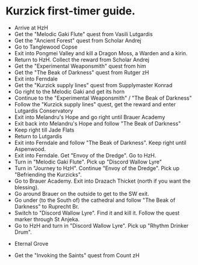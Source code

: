 # Kurzick first-timer guide.

* Arrive at HzH
* Get the "Melodic Gaki Flute" quest from Vasili Lutgardis
* Get the "Ancient Forest" quest from Scholar Andrej
* Go to Tanglewood Copse
* Exit into Pongmei Valley and kill a Dragon Moss, a Warden and a kirin.
* Return to HzH. Collect the reward from Scholar Andrej
* Get the "Experimental Weaponsmith" quest from him
* Get the "The Beak of Darkness" quest from Rutger zH
* Exit into Ferndale
* Get the "Kurzick supply lines" quest from Supplymaster Konrad
* Go right to the Melodic Gaki and get its horn
* Continue to the "Experimental Weaponsmith" / "The Beak of Darkness"
* Follow the "Kurzick supply lines" quest, get the reward and enter Lutgardis Conservatory
* Exit into Melandru's Hope and go right until Brauer Academy
* Exit back into Melandru's Hope and follow "The Beak of Darkness"
* Keep right till Jade Flats
* Return to Lutgardis
* Exit into Ferndale and follow "The Beak of Darkness". Keep right until Aspenwood.
* Exit into Ferndale. Get "Envoy of the Dredge". Go to HzH.
* Turn in "Melodic Gaki Flute". Pick up "Discord Wallow Lyre"
* Turn in "Journey to HzH". Continue "Envoy of the Dredge". Pick up "Befriending the Kurzicks".
* Go to Brauer Academy. Exit into Drazach Thicket (north if you want the blessing).
* Go around Brauer on the outside to get to the SW exit.
* Go under (to the South of) the cathedral and follow "The Beak of Darkness" to Ruprecht Br.
* Switch to "Discord Wallow Lyre". Find it and kill it. Follow the quest marker through St Anjeka.
* Go to HzH and turn in "Discord Wallow Lyre". Pick up "Rhythm Drinker Drum".



+ Eternal Grove
* Get the "Invoking the Saints" quest from Count zH
